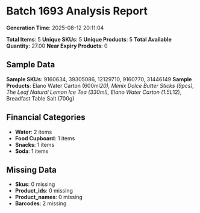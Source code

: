 # Batch 1693 Analysis Report

**Generation Time**: 2025-08-12 20:11:04

**Total Items**: 5
**Unique SKUs**: 5
**Unique Products**: 5
**Total Available Quantity**: 27.00
**Near Expiry Products**: 0

## Sample Data
**Sample SKUs**: 9160634, 39305086, 12129710, 9160770, 31446149
**Sample Products**: Elano Water Carton (600ml*20), Mimix Dolce Butter Sticks (9pcs), The Leaf Natural Lemon Ice Tea (330ml), Elano Water Carton (1.5L*12), Breadfast Table Salt (700g)

## Financial Categories
- **Water**: 2 items
- **Food Cupboard**: 1 items
- **Snacks**: 1 items
- **Soda**: 1 items

## Missing Data
- **Skus**: 0 missing
- **Product_ids**: 0 missing
- **Product_names**: 0 missing
- **Barcodes**: 2 missing
